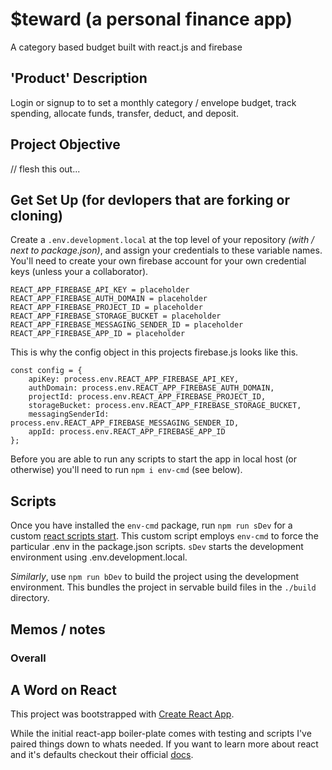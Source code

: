 # $teward (a personal finance app)
A category based budget built with react.js and firebase

## 'Product' Description
Login or signup to to set a monthly category / envelope budget, track spending, allocate funds, transfer, deduct, and deposit. 


## Project Objective
// flesh this out... 

## Get Set Up (for devlopers that are forking or cloning)

Create a `.env.development.local` at the top level of your repository _(with / next to package.json)_, and assign your credentials to these variable names. You'll need to create your own firebase account for your own credential keys (unless your a collaborator).
```
REACT_APP_FIREBASE_API_KEY = placeholder
REACT_APP_FIREBASE_AUTH_DOMAIN = placeholder
REACT_APP_FIREBASE_PROJECT_ID = placeholder
REACT_APP_FIREBASE_STORAGE_BUCKET = placeholder
REACT_APP_FIREBASE_MESSAGING_SENDER_ID = placeholder
REACT_APP_FIREBASE_APP_ID = placeholder
``` 
This is why the config object in this projects firebase.js looks like this.
```
const config = {
    apiKey: process.env.REACT_APP_FIREBASE_API_KEY,
    authDomain: process.env.REACT_APP_FIREBASE_AUTH_DOMAIN,
    projectId: process.env.REACT_APP_FIREBASE_PROJECT_ID,
    storageBucket: process.env.REACT_APP_FIREBASE_STORAGE_BUCKET,
    messagingSenderId: process.env.REACT_APP_FIREBASE_MESSAGING_SENDER_ID,
    appId: process.env.REACT_APP_FIREBASE_APP_ID
};
```
Before you are able to run any scripts to start the app in local host (or otherwise) you'll need to run `npm i env-cmd` (see below).

## Scripts
Once you have installed the `env-cmd` package, run `npm run sDev` for a custom [react scripts start](https://blog.logrocket.com/everything-you-need-know-about-react-scripts/). This custom script employs `env-cmd` to force the particular .env in the package.json scripts. `sDev` starts the development environment using .env.development.local.

_Similarly_, use `npm run bDev` to build the project using the development environment. This bundles the project in servable build files in the `./build` directory.

## Memos / notes
### Overall 

## A Word on React

This project was bootstrapped with [Create React App](https://github.com/facebook/create-react-app).

While the initial react-app boiler-plate comes with testing and scripts I've paired things down to whats needed. If you want to learn more about react and it's defaults checkout their official [docs](https://reactjs.org/docs/getting-started.html).
